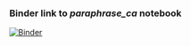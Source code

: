 ### Binder link to *paraphrase_ca* notebook
[![Binder](https://mybinder.org/badge_logo.svg)](https://mybinder.org/v2/gh/ldancelme/paraphrase_ca/HEAD)